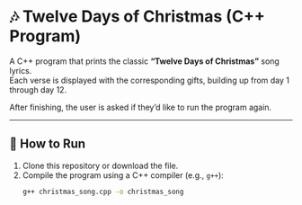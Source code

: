 
# 🎶 Twelve Days of Christmas (C++ Program)

A C++ program that prints the classic **“Twelve Days of Christmas”** song lyrics.  
Each verse is displayed with the corresponding gifts, building up from day 1 through day 12.  

After finishing, the user is asked if they’d like to run the program again.

---

## 🚀 How to Run
1. Clone this repository or download the file.
2. Compile the program using a C++ compiler (e.g., `g++`):
   ```bash
   g++ christmas_song.cpp -o christmas_song
